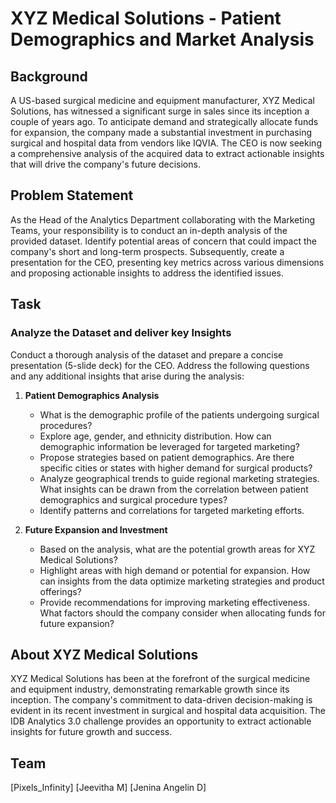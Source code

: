 # XYZ Medical Solutions - Patient Demographics and Market Analysis

## Background
A US-based surgical medicine and equipment manufacturer, XYZ Medical Solutions, has witnessed a significant surge in sales since its inception a couple of years ago. To anticipate demand and strategically allocate funds for expansion, the company made a substantial investment in purchasing surgical and hospital data from vendors like IQVIA. The CEO is now seeking a comprehensive analysis of the acquired data to extract actionable insights that will drive the company's future decisions.

## Problem Statement
As the Head of the Analytics Department collaborating with the Marketing Teams, your responsibility is to conduct an in-depth analysis of the provided dataset. Identify potential areas of concern that could impact the company's short and long-term prospects. Subsequently, create a presentation for the CEO, presenting key metrics across various dimensions and proposing actionable insights to address the identified issues.

## Task
### Analyze the Dataset and deliver key Insights
Conduct a thorough analysis of the dataset and prepare a concise presentation (5-slide deck) for the CEO. Address the following questions and any additional insights that arise during the analysis:

1. **Patient Demographics Analysis**
    - What is the demographic profile of the patients undergoing surgical procedures?
    - Explore age, gender, and ethnicity distribution. How can demographic information be leveraged for targeted marketing?
    - Propose strategies based on patient demographics. Are there specific cities or states with higher demand for surgical products?
    - Analyze geographical trends to guide regional marketing strategies. What insights can be drawn from the correlation between patient demographics and surgical procedure types?
    - Identify patterns and correlations for targeted marketing efforts.

2. **Future Expansion and Investment**
    - Based on the analysis, what are the potential growth areas for XYZ Medical Solutions?
    - Highlight areas with high demand or potential for expansion. How can insights from the data optimize marketing strategies and product offerings?
    - Provide recommendations for improving marketing effectiveness. What factors should the company consider when allocating funds for future expansion?

## About XYZ Medical Solutions
XYZ Medical Solutions has been at the forefront of the surgical medicine and equipment industry, demonstrating remarkable growth since its inception. The company's commitment to data-driven decision-making is evident in its recent investment in surgical and hospital data acquisition. The IDB Analytics 3.0 challenge provides an opportunity to extract actionable insights for future growth and success.

## Team
[Pixels_Infinity] [Jeevitha M] [Jenina Angelin D]
